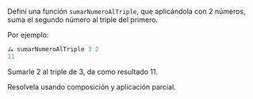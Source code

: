 Definí una función `sumarNumeroAlTriple`, que aplicándola con 2 números, suma el segundo número al triple del primero.

Por ejemplo: 

```haskell
ム sumarNumeroAlTriple 3 2
11
```

Sumarle 2 al triple de 3, da como resultado 11.

Resolvela usando composición y aplicación parcial.